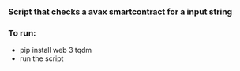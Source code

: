### Script that checks a avax smartcontract for a input string
### To run:
  - pip install web 3 tqdm
  - run the script